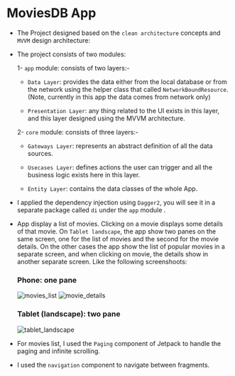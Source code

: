 MoviesDB App
============

* The Project designed based on the `clean architecture` concepts and `MVVM` design architecture:

* The project consists of two modules:

    1- `app` module: consists of two layers:-

    * `Data Layer`: provides the data either from the local database or from the network using the helper class that called `NetworkBoundResource`. (Note, currently in this app the data comes from network only)

    * `Presentation Layer`: any thing related to the UI exists in this layer, and this layer designed using the MVVM architecture.

    2- `core` module: consists of three layers:-

    * `Gateways Layer`: represents an abstract definition of all the data sources.

    * `Usecases Layer`: defines actions the user can trigger and all the business logic exists here in this layer.

    * `Entity Layer`: contains the data classes of the whole App.


* I applied the dependency injection using `Dagger2`, you will see it in a separate package called `di` under the `app` module .

* App display a list of movies. Clicking on a movie displays some details of that movie.
On `Tablet landscape`, the app show two panes on the same screen, one for the list of movies and the second for the movie details.
On the other cases the app show the list of popular movies in a separate screen, and when clicking on movie, the details show in another separate screen.
Like the following screenshoots:

    ### Phone: one pane
    ![movies_list](https://user-images.githubusercontent.com/17904163/118704754-c099de00-b817-11eb-9042-d06204ea6ede.jpeg) ![movie_details](https://user-images.githubusercontent.com/17904163/118705583-b4625080-b818-11eb-9c6b-b7b3bbf0b821.jpeg)

    ### Tablet (landscape): two pane
    ![tablet_landscape](https://user-images.githubusercontent.com/17904163/118707246-972e8180-b81a-11eb-9ef5-5c48fd77697c.png)


* For movies list, I used the `Paging` component of Jetpack to handle the paging and infinite scrolling.

* I used the `navigation` component to navigate between fragments.
